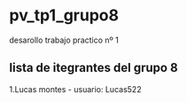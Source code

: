 # pv_tp1_grupo8
desarollo trabajo practico nº 1
## lista de itegrantes del grupo 8

1.Lucas montes - usuario: Lucas522